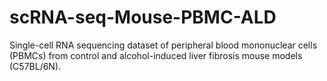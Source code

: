 # scRNA-seq-Mouse-PBMC-ALD
Single-cell RNA sequencing dataset of peripheral blood mononuclear cells (PBMCs) from control and alcohol-induced liver fibrosis mouse models (C57BL/6N).
